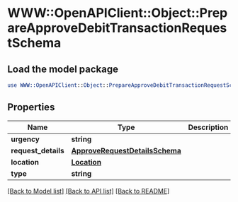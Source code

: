 # WWW::OpenAPIClient::Object::PrepareApproveDebitTransactionRequestSchema

## Load the model package
```perl
use WWW::OpenAPIClient::Object::PrepareApproveDebitTransactionRequestSchema;
```

## Properties
Name | Type | Description | Notes
------------ | ------------- | ------------- | -------------
**urgency** | **string** |  | [optional] 
**request_details** | [**ApproveRequestDetailsSchema**](ApproveRequestDetailsSchema.md) |  | [optional] 
**location** | [**Location**](Location.md) |  | [optional] 
**type** | **string** |  | [optional] 

[[Back to Model list]](../README.md#documentation-for-models) [[Back to API list]](../README.md#documentation-for-api-endpoints) [[Back to README]](../README.md)


